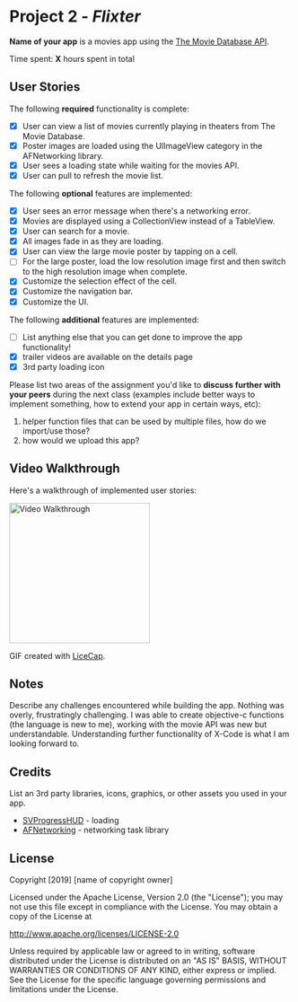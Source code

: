 # Project 2 - *Flixter*

**Name of your app** is a movies app using the [The Movie Database API](http://docs.themoviedb.apiary.io/#).

Time spent: **X** hours spent in total

## User Stories

The following **required** functionality is complete:

- [X] User can view a list of movies currently playing in theaters from The Movie Database.
- [X] Poster images are loaded using the UIImageView category in the AFNetworking library.
- [X] User sees a loading state while waiting for the movies API.
- [X] User can pull to refresh the movie list.

The following **optional** features are implemented:

- [X] User sees an error message when there's a networking error.
- [X] Movies are displayed using a CollectionView instead of a TableView.
- [X] User can search for a movie.
- [X] All images fade in as they are loading.
- [X] User can view the large movie poster by tapping on a cell.
- [ ] For the large poster, load the low resolution image first and then switch to the high resolution image when complete.
- [X] Customize the selection effect of the cell.
- [X] Customize the navigation bar.
- [X] Customize the UI.

The following **additional** features are implemented:

- [ ] List anything else that you can get done to improve the app functionality!
- [x] trailer videos are available on the details page
- [x] 3rd party loading icon

Please list two areas of the assignment you'd like to **discuss further with your peers** during the next class (examples include better ways to implement something, how to extend your app in certain ways, etc):

1. helper function files that can be used by multiple files, how do we import/use those?
2. how would we upload this app?

## Video Walkthrough

Here's a walkthrough of implemented user stories:

<img src='http://recordit.co/EZM5hT3lCI' width='250' alt='Video Walkthrough' />

GIF created with [LiceCap](http://www.cockos.com/licecap/).

## Notes

Describe any challenges encountered while building the app.
Nothing was overly, frustratingly challenging. I was able to create objective-c functions (the language is new to me), working with the movie API was new but understandable. Understanding further functionality of X-Code is what I am looking forward to.
## Credits

List an 3rd party libraries, icons, graphics, or other assets you used in your app.
- [SVProgressHUD](https://github.com/SVProgressHUD/SVProgressHUD) - loading 
- [AFNetworking](https://github.com/AFNetworking/AFNetworking) - networking task library

## License

Copyright [2019] [name of copyright owner]

Licensed under the Apache License, Version 2.0 (the "License");
you may not use this file except in compliance with the License.
You may obtain a copy of the License at

http://www.apache.org/licenses/LICENSE-2.0

Unless required by applicable law or agreed to in writing, software
distributed under the License is distributed on an "AS IS" BASIS,
WITHOUT WARRANTIES OR CONDITIONS OF ANY KIND, either express or implied.
See the License for the specific language governing permissions and
limitations under the License.
